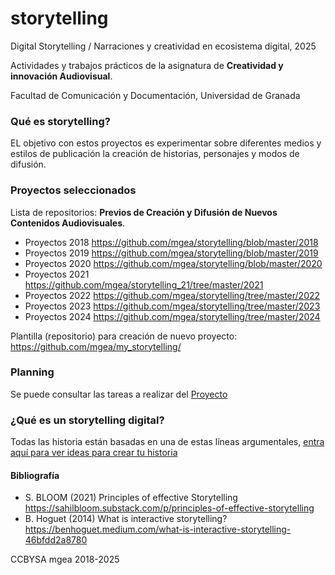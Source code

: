 # storytelling

Digital Storytelling / Narraciones y creatividad en ecosistema digital, 2025

Actividades y trabajos prácticos de la asignatura de **Creatividad y innovación Audiovisual**. 

Facultad de Comunicación y Documentación, Universidad de Granada 


### Qué es storytelling?  

EL objetivo con estos proyectos es experimentar sobre diferentes medios y estilos de publicación la creación de historias, personajes y modos de difusión. 

### Proyectos seleccionados 


Lista de repositorios:
**Previos de Creación y Difusión de Nuevos Contenidos Audiovisuales**. 
- Proyectos 2018 https://github.com/mgea/storytelling/blob/master/2018
- Proyectos 2019 https://github.com/mgea/storytelling/blob/master/2019
- Proyectos 2020 https://github.com/mgea/storytelling/blob/master/2020
- Proyectos 2021 https://github.com/mgea/storytelling_21/tree/master/2021
- Proyectos 2022 https://github.com/mgea/storytelling/tree/master/2022
- Proyectos 2023 https://github.com/mgea/storytelling/tree/master/2023
- Proyectos 2024 https://github.com/mgea/storytelling/tree/master/2024


Plantilla (repositorio) para creación de nuevo proyecto: https://github.com/mgea/my_storytelling/


### Planning

Se puede consultar las tareas a realizar del [Proyecto](https://github.com/users/mgea/projects/3)


### ¿Qué es un storytelling digital?


Todas las historia están basadas en una de estas líneas argumentales, [entra aquí para ver ideas para crear tu historia](https://github.com/mgea/storytelling/blob/master/What_is_a_digital_storytelling.md)  


#### Bibliografía

- S. BLOOM (2021) Principles of effective Storytelling https://sahilbloom.substack.com/p/principles-of-effective-storytelling
- B. Hoguet (2014) What is interactive storytelling? https://benhoguet.medium.com/what-is-interactive-storytelling-46bfdd2a8780 

CCBYSA mgea 2018-2025
